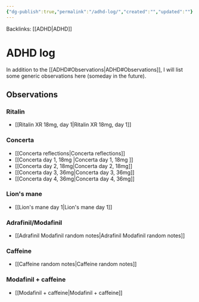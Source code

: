 ```yaml
---
{"dg-publish":true,"permalink":"/adhd-log/","created":"","updated":""}
---
```



Backlinks: [[ADHD\|ADHD]]

# ADHD log

In addition to the [[ADHD#Observations\|ADHD#Observations]], I will list some generic observations here (someday in the future).

## Observations 

### Ritalin

- [[Ritalin XR 18mg, day 1\|Ritalin XR 18mg, day 1]]

### Concerta

- [[Concerta reflections\|Concerta reflections]]
- [[Concerta day 1, 18mg \|Concerta day 1, 18mg ]]
- [[Concerta day 2, 18mg\|Concerta day 2, 18mg]]
- [[Concerta day 3, 36mg\|Concerta day 3, 36mg]]
- [[Concerta day 4, 36mg\|Concerta day 4, 36mg]]

### Lion's mane

- [[Lion's mane day 1\|Lion's mane day 1]]

### Adrafinil/Modafinil

- [[Adrafinil Modafinil random notes\|Adrafinil Modafinil random notes]]

### Caffeine

- [[Caffeine random notes\|Caffeine random notes]]

### Modafinil + caffeine

- [[Modafinil + caffeine\|Modafinil + caffeine]]

